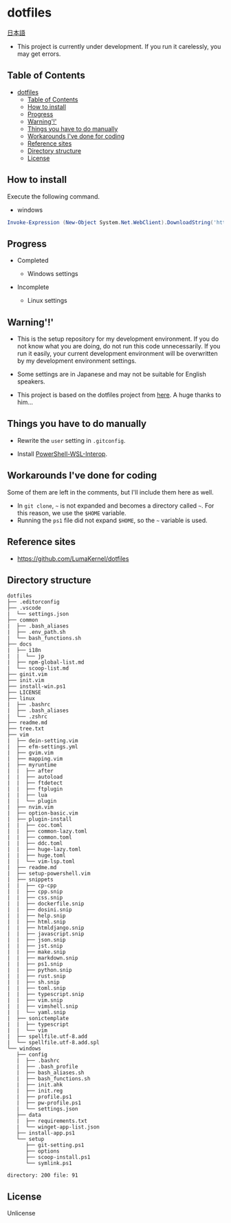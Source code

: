 # dotfiles

[日本語](./docs/i18n/jp/readme.md)

- This project is currently under development. If you run it carelessly, you may get errors.

## Table of Contents

- [dotfiles](#dotfiles)
  - [Table of Contents](#table-of-contents)
  - [How to install](#how-to-install)
  - [Progress](#progress)
  - [Warning'!'](#warning)
  - [Things you have to do manually](#things-you-have-to-do-manually)
  - [Workarounds I've done for coding](#workarounds-ive-done-for-coding)
  - [Reference sites](#reference-sites)
  - [Directory structure](#directory-structure)
  - [License](#license)

## How to install

Execute the following command.

- windows

```powershell
Invoke-Expression (New-Object System.Net.WebClient).DownloadString('https://raw.githubusercontent.com/SARDONYX-sard/dotfiles/main/install-win.ps1')
```

## Progress

- Completed

  - Windows settings

- Incomplete

  - Linux settings

## Warning'!'

- This is the setup repository for my development environment.
  If you do not know what you are doing, do not run this code unnecessarily.
  If you run it easily, your current development environment will be overwritten by my development environment settings.

- Some settings are in Japanese and may not be suitable for English speakers.

- This project is based on the dotfiles project from [here](https://github.com/LumaKernel/dotfiles).
  A huge thanks to him...

## Things you have to do manually

- Rewrite the `user` setting in `.gitconfig`.

- Install [PowerShell-WSL-Interop](https://github.com/mikebattista/PowerShell-WSL-Interop).

## Workarounds I've done for coding

Some of them are left in the comments, but I'll include them here as well.

- In `git clone`, `~` is not expanded and becomes a directory called `~`. For this reason, we use the `$HOME` variable.
- Running the `ps1` file did not expand `$HOME`, so the `~` variable is used.

## Reference sites

- <https://github.com/LumaKernel/dotfiles>

## Directory structure

```shell
dotfiles
├── .editorconfig
├── .vscode
|  └── settings.json
├── common
|  ├── .bash_aliases
|  ├── .env_path.sh
|  └── bash_functions.sh
├── docs
|  ├── i18n
|  |  └── jp
|  ├── npm-global-list.md
|  └── scoop-list.md
├── ginit.vim
├── init.vim
├── install-win.ps1
├── LICENSE
├── linux
|  ├── .bashrc
|  ├── .bash_aliases
|  └── .zshrc
├── readme.md
├── tree.txt
├── vim
|  ├── dein-setting.vim
|  ├── efm-settings.yml
|  ├── gvim.vim
|  ├── mapping.vim
|  ├── myruntime
|  |  ├── after
|  |  ├── autoload
|  |  ├── ftdetect
|  |  ├── ftplugin
|  |  ├── lua
|  |  └── plugin
|  ├── nvim.vim
|  ├── option-basic.vim
|  ├── plugin-install
|  |  ├── coc.toml
|  |  ├── common-lazy.toml
|  |  ├── common.toml
|  |  ├── ddc.toml
|  |  ├── huge-lazy.toml
|  |  ├── huge.toml
|  |  └── vim-lsp.toml
|  ├── readme.md
|  ├── setup-powershell.vim
|  ├── snippets
|  |  ├── cp-cpp
|  |  ├── cpp.snip
|  |  ├── css.snip
|  |  ├── dockerfile.snip
|  |  ├── dosini.snip
|  |  ├── help.snip
|  |  ├── html.snip
|  |  ├── htmldjango.snip
|  |  ├── javascript.snip
|  |  ├── json.snip
|  |  ├── jst.snip
|  |  ├── make.snip
|  |  ├── markdown.snip
|  |  ├── ps1.snip
|  |  ├── python.snip
|  |  ├── rust.snip
|  |  ├── sh.snip
|  |  ├── toml.snip
|  |  ├── typescript.snip
|  |  ├── vim.snip
|  |  ├── vimshell.snip
|  |  └── yaml.snip
|  ├── sonictemplate
|  |  ├── typescript
|  |  └── vim
|  ├── spellfile.utf-8.add
|  └── spellfile.utf-8.add.spl
└── windows
   ├── config
   |  ├── .bashrc
   |  ├── .bash_profile
   |  ├── bash_aliases.sh
   |  ├── bash_functions.sh
   |  ├── init.ahk
   |  ├── init.reg
   |  ├── profile.ps1
   |  ├── pw-profile.ps1
   |  └── settings.json
   ├── data
   |  ├── requirements.txt
   |  └── winget-app-list.json
   ├── install-app.ps1
   └── setup
      ├── git-setting.ps1
      ├── options
      ├── scoop-install.ps1
      └── symlink.ps1

directory: 200 file: 91

```

## License

Unlicense
